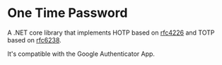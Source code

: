 # One Time Password

A .NET core library that implements HOTP based on [rfc4226](https://tools.ietf.org/html/rfc4226) and TOTP based on [rfc6238](https://tools.ietf.org/html/rfc6238).

It's compatible with the Google Authenticator App.
